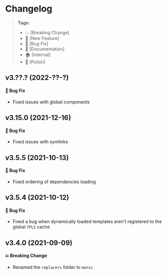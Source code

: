 Changelog
=========

> **Tags:**
> - :boom:       [Breaking Change]
> - :rocket:     [New Feature]
> - :bug:        [Bug Fix]
> - :memo:       [Documentation]
> - :house:      [Internal]
> - :nail_care:  [Polish]

## v3.??.? (2022-??-?)

#### :bug: Bug Fix

* Fixed issues with global components

## v3.15.0 (2021-12-16)

#### :bug: Bug Fix

* Fixed issues with symlinks

## v3.5.5 (2021-10-13)

#### :bug: Bug Fix

* Fixed ordering of dependencies loading

## v3.5.4 (2021-10-12)

#### :bug: Bug Fix

* Fixed a bug when dynamically loaded templates aren't registered to the global `TPLS` cache

## v3.4.0 (2021-09-09)

#### :boom: Breaking Change

* Renamed the `replacers` folder to `monic`

